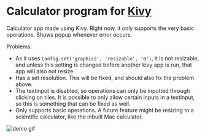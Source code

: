 # Calculator program for [Kivy](https://kivy.org)
Calculator app made using Kivy.
Right now, it only supports the very basic operations.
Shows popup whenever error occurs.

Problems:

 - As it uses `Config.set('graphics', 'resizable', '0')`, it is not resizable, and unless this setting is changed before another kivy app is run, that app will also not resize.
 - Has a set resolution. This will be fixed, and should also fix the problem above.
 - The textinput is disabled, so operations can only be inputted through clicking on tiles. It is possible to only allow certain inputs in a textinput, so this is something that can be fixed as well.
 - Only supports basic operations. A future feature might be resizing to a scientific calculator, like the inbuilt Mac calculator.

![demo gif](https://github.com/avncharlie/kivy-calculator/raw/master/demo.gif)
